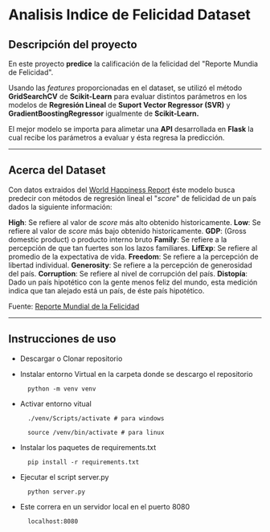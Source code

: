# Analisis Indice de Felicidad Dataset

## Descripción del proyecto

En este proyecto **predice** la calificación de la felicidad del "Reporte Mundia de Felicidad".

Usando las *features*  proporcionadas en el dataset, se utilizó el método **GridSearchCV** de **Scikit-Learn** para evaluar distintos parámetros en los modelos de **Regresión Lineal** de **Suport Vector Regressor (SVR)** y **GradientBoostingRegressor** igualmente de **Scikit-Learn.**

El mejor modelo se importa para alimetar una **API** desarrollada en **Flask** la cual recibe los parámetros a evaluar y ésta regresa la predicción.

----
## Acerca del Dataset

Con datos extraidos del [World Happiness Report](https://worldhappiness.report/) éste modelo busca predecir con métodos de regresión lineal el "*score*" de felicidad de un país dados la siguiente información:

**High**: Se refiere al valor de *score* más alto obtenido historicamente.
**Low**: Se refiere al valor de *score* más bajo obtenido historicamente.
**GDP**: (Gross domestic product) o  producto interno bruto
**Family**: Se refiere a la percepción de que tan fuertes son los lazos familiares.
**LifExp**: Se refiere al promedio de la expectativa de vida.
**Freedom**: Se refiere a la percepción de libertad individual.
**Generosity**: Se refiere a la percepción de generosidad del país.
**Corruption**: Se refiere al nivel de corrupción del país.
**Distopía**: Dado un país hipotético con la gente menos feliz del mundo, esta medición indica que tan alejado está un país, de éste país hipotético.


Fuente: [Reporte Mundial de la Felicidad](https://worldhappiness.report/faq/)

----

## Instrucciones de uso

- Descargar o Clonar repositorio

- Instalar entorno Virtual en la carpeta donde se descargo el repositorio

		python -m venv venv

- Activar entorno vitual
		
		./venv/Scripts/activate # para windows

		source /venv/bin/activate # para linux

- Instalar los paquetes de requirements.txt

		pip install -r requirements.txt

- Ejecutar el script server.py

		python server.py

- Este correra en un servidor local en el puerto 8080
		
		localhost:8080

